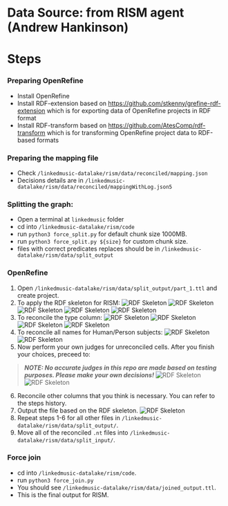 # Data Source: from RISM agent (Andrew Hankinson)

# Steps

### Preparing OpenRefine
- Install OpenRefine
- Install RDF-extension based on <https://github.com/stkenny/grefine-rdf-extension> which is for exporting data of OpenRefine projects in RDF format
- Install RDF-transform based on <https://github.com/AtesComp/rdf-transform> which is for transforming OpenRefine project data to RDF-based formats

### Preparing the mapping file
- Check `/linkedmusic-datalake/rism/data/reconciled/mapping.json`
- Decisions details are in `/linkedmusic-datalake/rism/data/reconciled/mappingWithLog.json5`

### Splitting the graph:
- Open a terminal at `linkedmusic` folder
- cd into `/linkedmusic-datalake/rism/code`
- run `python3 force_split.py` for default chunk size 1000MB.
- run `python3 force_split.py ${size}` for custom chunk size.
- files with correct predicates replaces should be in `/linkedmusic-datalake/rism/data/split_output`

### OpenRefine
1. Open `/linkedmusic-datalake/rism/data/split_output/part_1.ttl` and create project.
2. To apply the RDF skeleton for RISM:
![RDF Skeleton](./assets/01.jpg)
![RDF Skeleton](./assets/02.jpg)
![RDF Skeleton](./assets/03.jpg)
![RDF Skeleton](./assets/04.jpg)
![RDF Skeleton](./assets/14.jpg)
3. To reconcile the type column:
![RDF Skeleton](./assets/05.jpg)
![RDF Skeleton](./assets/06.jpg)
![RDF Skeleton](./assets/07.jpg)
![RDF Skeleton](./assets/08.jpg)
4. To reconcile all names for Human/Person subjects:
![RDF Skeleton](./assets/09.jpg)
![RDF Skeleton](./assets/10.jpg)
5. Now perform your own judges for unreconciled cells. After you finish your choices, preceed to:
> ***NOTE: No accurate judges in this repo are made based on testing purposes. Please make your own decisions!***
![RDF Skeleton](./assets/11.jpg)
![RDF Skeleton](./assets/12.jpg)
6. Reconcile other columns that you think is necessary. You can refer to the steps history.
7. Output the file based on the RDF skeleton.
![RDF Skeleton](./assets/13.jpg)
8. Repeat steps 1-6 for all other files in `/linkedmusic-datalake/rism/data/split_output/`.
9. Move all of the reconciled `.nt` files into `/linkedmusic-datalake/rism/data/split_input/`.

### Force join
- cd into `/linkedmusic-datalake/rism/code`.
- run `python3 force_join.py`
- You should see `/linkedmusic-datalake/rism/data/joined_output.ttl`.
- This is the final output for RISM.
